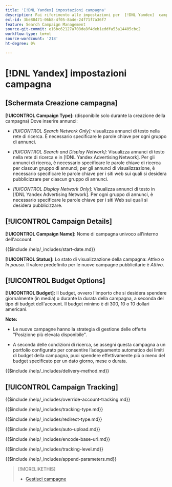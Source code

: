 ```yaml
---
title: '[!DNL Yandex] impostazioni campagna'
description: Fai riferimento alle impostazioni per  [!DNL Yandex]  campagne.
exl-id: 3be88471-06b8-4f05-8a4e-24f71f7a36f7
feature: Search Campaign Management
source-git-commit: e16bc62127a708de8f4deb1eddfa53a14405cbc2
workflow-type: tm+mt
source-wordcount: '218'
ht-degree: 0%

---
```


# [!DNL Yandex] impostazioni campagna

## \[Schermata Creazione campagna\]

**[!UICONTROL Campaign Type]:** (disponibile solo durante la creazione della campagna) Dove inserire annunci:

* *[!UICONTROL Search Network Only]:* visualizza annunci di testo nella rete di ricerca. È necessario specificare le parole chiave per ogni gruppo di annunci.

* *[!UICONTROL Search and Display Network]:* Visualizza annunci di testo nella rete di ricerca e in [!DNL Yandex Advertising Network]. Per gli annunci di ricerca, è necessario specificare le parole chiave di ricerca per ciascun gruppo di annunci; per gli annunci di visualizzazione, è necessario specificare le parole chiave per i siti web sui quali si desidera pubblicizzare per ciascun gruppo di annunci.

* *[!UICONTROL Display Network Only]:* Visualizza annunci di testo in [!DNL Yandex Advertising Network]. Per ogni gruppo di annunci, è necessario specificare le parole chiave per i siti Web sui quali si desidera pubblicizzare.

## [!UICONTROL Campaign Details]

**[!UICONTROL Campaign Name]:** Nome di campagna univoco all&#39;interno dell&#39;account.

<!-- **[!UICONTROL Start date]:** -->

{{$include /help/_includes/start-date.md}}

**[!UICONTROL Status]:** Lo stato di visualizzazione della campagna: *Attivo* o *In pausa*. Il valore predefinito per le nuove campagne pubblicitarie è *Attivo*.

## [!UICONTROL Budget Options]

**[!UICONTROL Budget]:** Il budget, ovvero l&#39;importo che si desidera spendere giornalmente (in media) o durante la durata della campagna, a seconda del tipo di budget dell&#39;account. Il budget minimo è di 300, 10 o 10 dollari americani.

**Note:**

* Le nuove campagne hanno la strategia di gestione delle offerte &quot;Posizione più elevata disponibile&quot;.

* A seconda delle condizioni di ricerca, se assegni questa campagna a un portfolio configurato per consentire l’adeguamento automatico dei limiti di budget della campagna, puoi spendere effettivamente più o meno del budget specificato per un dato giorno, mese o durata.

<!-- **[!UICONTROL Delivery Method]:** -->

{{$include /help/_includes/delivery-method.md}}

## [!UICONTROL Campaign Tracking]

<!-- **[!UICONTROL Override Account Tracking]:** -->

{{$include /help/_includes/override-account-tracking.md}}

<!-- **[!UICONTROL Tracking Type]:** -->

{{$include /help/_includes/tracking-type.md}}

<!-- **[!UICONTROL Redirect Type]:** -->

{{$include /help/_includes/redirect-type.md}}

<!-- **[!UICONTROL Auto Upload]:** -->

{{$include /help/_includes/auto-upload.md}}

<!-- **[!UICONTROL Encode Base URL]:** -->

{{$include /help/_includes/encode-base-url.md}}

<!-- **[!UICONTROL Tracking Level]:** -->

{{$include /help/_includes/tracking-level.md}}

<!-- **[!UICONTROL Append Parameters]:** -->

{{$include /help/_includes/append-parameters.md}}

>[!MORELIKETHIS]
>
>* [Gestisci campagne](/help/search-social-commerce/campaign-management/campaigns/campaign-manage.md)
